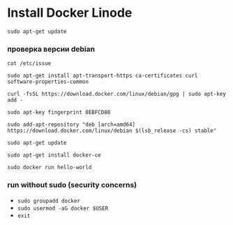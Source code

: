 # Install Docker Linode

`sudo apt-get update`

### проверка версии debian

`cat /etc/issue`

`sudo apt-get install apt-transport-https ca-certificates curl software-properties-common`

`curl -fsSL https://download.docker.com/linux/debian/gpg | sudo apt-key add -`

`sudo apt-key fingerprint 0EBFCD88`

`sudo add-apt-repository "deb [arch=amd64] https://download.docker.com/linux/debian $(lsb_release -cs) stable"`

`sudo apt-get update`

`sudo apt-get install docker-ce`

`sudo docker run hello-world`

### run without sudo (security concerns)

* `sudo groupadd docker`
* `sudo usermod -aG docker $USER`
* `exit`
